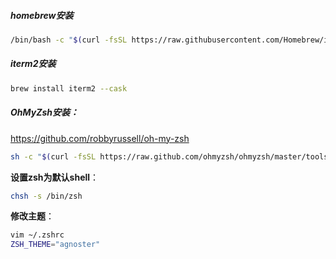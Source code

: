 ##### homebrew安装

```bash
/bin/bash -c "$(curl -fsSL https://raw.githubusercontent.com/Homebrew/install/HEAD/install.sh)"
```

##### iterm2安装

```bash
brew install iterm2 --cask
```

##### OhMyZsh安装：

https://github.com/robbyrussell/oh-my-zsh

```bash
sh -c "$(curl -fsSL https://raw.github.com/ohmyzsh/ohmyzsh/master/tools/install.sh)"
```

**设置zsh为默认shell**：

```bash
chsh -s /bin/zsh
```

**修改主题**：

```bash
vim ~/.zshrc
ZSH_THEME="agnoster"
```